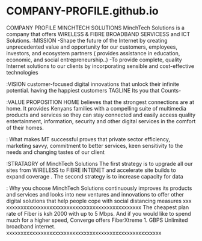 # COMPANY-PROFILE.github.io
                                                                
 COMPANY PROFILE
MINCHTECH SOLUTIONS
MinchTech Solutions is a company that offers WIRELESS & FIBRE BROADBAND SERVICESS and ICT Solutions. 
:MISSION
-Shape the future of the Internet by creating unprecedented value and opportunity for our customers, employees, investors, and ecosystem partners
( provides assistance in education, economic, and social entrepreneurship..)
-To provide complete, quality Internet solutions to our clients by incorporating sensible and cost-effective technologies

:VISION
customer-focused digital innovations that unlock their infinite potential.
having the happiest customers
TAGLINE
Its you that Counts-

:VALUE PROPOSITION
HOME believes that the strongest connections are at home. It provides Kenyans families with a compelling suite of multimedia products and services so they can stay connected and easily access quality entertainment, information, security and other digital services in the comfort of their homes.

: What makes MT successful
proves that private sector efficiency, marketing savvy, commitment to better services, keen sensitivity to the needs and changing tastes of our client

:STRATAGRY of MinchTech Solutions
The first strategy is to upgrade all our sites from WIRELESS to FIBRE INTENET and accelerate site builds to expand coverage . The second strategy is to increase capacity for data 

: Why you choose MinchTech Solutions
continuously improves its products and services and looks into new ventures and  innovations to offer other digital solutions that help people cope with social distancing measures 
xxx xxxxxxxxxxxxxxxxxxxxxxxxxxxxxxxxxxxxxxxxxxxxxxx
The cheapest plan rate of Fiber is ksh 2000 with up to 5 Mbps. And if you would like to spend much for a higher speed, Converge offers FiberXtreme 1. GBPS Unlimited broadband internet.
xxxxxxxxxxxxxxxxxxxxxxxxxxxxxxxxxxxxxxxxxxxxxxxxxxxxxx

